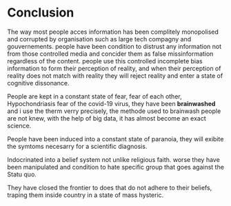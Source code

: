 # Conclusion

The way most people acces information has been complitely monopolised and corrupted by organisation such as large tech compagny and gouvernements.
people have been condition to distrust any information not from those controlled media and concider them as false missinformation regardless of the content. 
people use this controlled incomplete bias information to form their perception of reality, and when their perception of reality does not match with reality 
they will reject reality and enter a state of cognitive dissonance. 

People are kept in a constant state of fear, fear of each other, Hypochondriasis fear of the covid-19 virus, they have been __brainwashed__ and i use the therm verry precisely,
the methode used to brainwash people are not knew, with the help of big data, it has almost become an exact science.

People have been induced into a constant state of paranoia, they will exibite the symtoms necesarry for a scientific diagnosis.

Indocrinated into a belief system not unlike religious faith. worse they have been manipulated and condition to hate specific group that goes against the Statu quo.

They have closed the frontier to does that do not adhere to their beliefs, traping them inside country in a state of mass hysteric.
